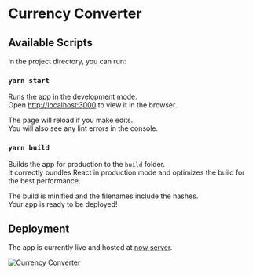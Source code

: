 # Currency Converter

## Available Scripts

In the project directory, you can run:

### `yarn start`

Runs the app in the development mode.<br />
Open [http://localhost:3000](http://localhost:3000) to view it in the browser.

The page will reload if you make edits.<br />
You will also see any lint errors in the console.

### `yarn build`

Builds the app for production to the `build` folder.<br />
It correctly bundles React in production mode and optimizes the build for the best performance.

The build is minified and the filenames include the hashes.<br />
Your app is ready to be deployed!

## Deployment

The app is currently live and hosted at [now server](https://zeit.co/cc15/currency-converter).

![Currency Converter](https://github.com/cauldyclark15/currency-converter/blob/master/public/Screen%20Recording%202020-02-14%20at%2012.34.12%20AM.gif?raw=true)

